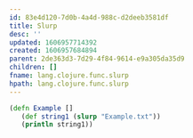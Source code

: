 ```yaml
---
id: 83e4d120-7d0b-4a4d-988c-d2deeb3581df
title: Slurp
desc: ''
updated: 1606957714392
created: 1606957684894
parent: 2de363d3-7d29-4f84-9614-e9a305da35d9
children: []
fname: lang.clojure.func.slurp
hpath: lang.clojure.func.slurp
---
```

```clojure
(defn Example []
   (def string1 (slurp "Example.txt"))
   (println string1))
```

## 

